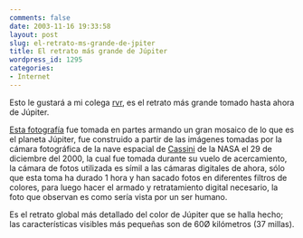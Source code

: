 ```yaml
---
comments: false
date: 2003-11-16 19:33:58
layout: post
slug: el-retrato-ms-grande-de-jpiter
title: El retrato más grande de Júpiter
wordpress_id: 1295
categories:
- Internet
---
```


Esto le gustará a mi colega [rvr](http://rvr.blogalia.com), es el retrato más grande tomado hasta ahora de Júpiter.





[Esta fotografía](http://ciclops.lpl.arizona.edu/PR/2003K13/PR2003K13A.html) fue tomada en partes armando un gran mosaico de lo que es el planeta Júpiter, fue construido a partir de las imágenes tomadas por la cámara fotográfica de la nave espacial de [Cassini](http://www.jpl.nasa.gov/cassini/) de la NASA el 29 de diciembre del 2000, la cual fue tomada durante su vuelo de acercamiento, la cámara de fotos utilizada es símil a las cámaras digitales de ahora, sólo que esta toma ha durado 1 hora y han sacado fotos en diferentes filtros de colores, para luego hacer el armado y retratamiento digital necesario, la foto que observan es como sería vista por un ser humano.





Es el retrato global más detallado del color de Júpiter que se halla hecho; las características visibles más pequeñas son de 60&Oslash; kilómetros (37 millas).




 
